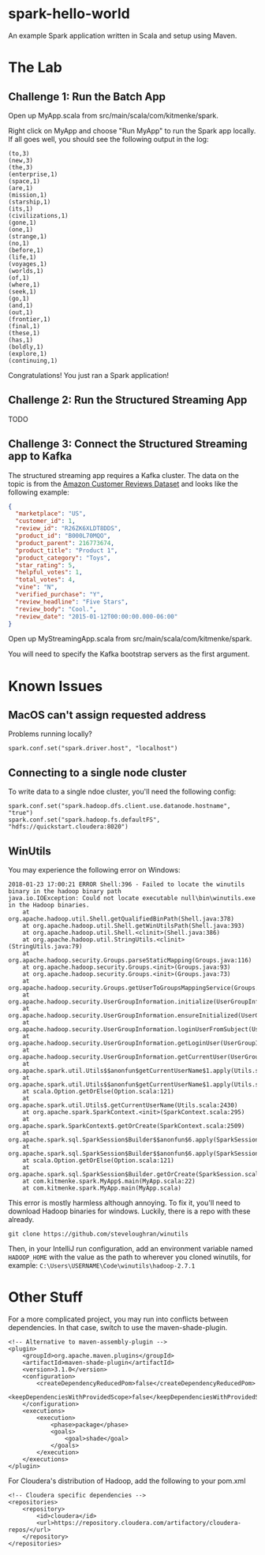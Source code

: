 # spark-hello-world
An example Spark application written in Scala and setup using Maven.

# The Lab

## Challenge 1: Run the Batch App

Open up MyApp.scala from src/main/scala/com/kitmenke/spark.

Right click on MyApp and choose "Run MyApp" to run the Spark app locally. If all goes well, you should see the following output in the log:
```
(to,3)
(new,3)
(the,3)
(enterprise,1)
(space,1)
(are,1)
(mission,1)
(starship,1)
(its,1)
(civilizations,1)
(gone,1)
(one,1)
(strange,1)
(no,1)
(before,1)
(life,1)
(voyages,1)
(worlds,1)
(of,1)
(where,1)
(seek,1)
(go,1)
(and,1)
(out,1)
(frontier,1)
(final,1)
(these,1)
(has,1)
(boldly,1)
(explore,1)
(continuing,1)
```

Congratulations! You just ran a Spark application!

## Challenge 2: Run the Structured Streaming App

TODO

## Challenge 3: Connect the Structured Streaming app to Kafka

The structured streaming app requires a Kafka cluster. The data on the topic is from the [Amazon Customer Reviews Dataset](https://registry.opendata.aws/amazon-reviews/)
and looks like the following example:

```json
{
  "marketplace": "US",
  "customer_id": 1,
  "review_id": "R26ZK6XLDT8DDS",
  "product_id": "B000L70MQO",
  "product_parent": 216773674,
  "product_title": "Product 1",
  "product_category": "Toys",
  "star_rating": 5,
  "helpful_votes": 1,
  "total_votes": 4,
  "vine": "N",
  "verified_purchase": "Y",
  "review_headline": "Five Stars",
  "review_body": "Cool.",
  "review_date": "2015-01-12T00:00:00.000-06:00"
}
```

Open up MyStreamingApp.scala from src/main/scala/com/kitmenke/spark.

You will need to specify the Kafka bootstrap servers as the first argument.



# Known Issues

## MacOS can't assign requested address

Problems running locally?

```
spark.conf.set("spark.driver.host", "localhost")
```

## Connecting to a single node cluster

To write data to a single ndoe cluster, you'll need the following config:
```
spark.conf.set("spark.hadoop.dfs.client.use.datanode.hostname", "true")
spark.conf.set("spark.hadoop.fs.defaultFS", "hdfs://quickstart.cloudera:8020")
```

## WinUtils

You may experience the following error on Windows:
```
2018-01-23 17:00:21 ERROR Shell:396 - Failed to locate the winutils binary in the hadoop binary path
java.io.IOException: Could not locate executable null\bin\winutils.exe in the Hadoop binaries.
	at org.apache.hadoop.util.Shell.getQualifiedBinPath(Shell.java:378)
	at org.apache.hadoop.util.Shell.getWinUtilsPath(Shell.java:393)
	at org.apache.hadoop.util.Shell.<clinit>(Shell.java:386)
	at org.apache.hadoop.util.StringUtils.<clinit>(StringUtils.java:79)
	at org.apache.hadoop.security.Groups.parseStaticMapping(Groups.java:116)
	at org.apache.hadoop.security.Groups.<init>(Groups.java:93)
	at org.apache.hadoop.security.Groups.<init>(Groups.java:73)
	at org.apache.hadoop.security.Groups.getUserToGroupsMappingService(Groups.java:293)
	at org.apache.hadoop.security.UserGroupInformation.initialize(UserGroupInformation.java:283)
	at org.apache.hadoop.security.UserGroupInformation.ensureInitialized(UserGroupInformation.java:260)
	at org.apache.hadoop.security.UserGroupInformation.loginUserFromSubject(UserGroupInformation.java:789)
	at org.apache.hadoop.security.UserGroupInformation.getLoginUser(UserGroupInformation.java:774)
	at org.apache.hadoop.security.UserGroupInformation.getCurrentUser(UserGroupInformation.java:647)
	at org.apache.spark.util.Utils$$anonfun$getCurrentUserName$1.apply(Utils.scala:2430)
	at org.apache.spark.util.Utils$$anonfun$getCurrentUserName$1.apply(Utils.scala:2430)
	at scala.Option.getOrElse(Option.scala:121)
	at org.apache.spark.util.Utils$.getCurrentUserName(Utils.scala:2430)
	at org.apache.spark.SparkContext.<init>(SparkContext.scala:295)
	at org.apache.spark.SparkContext$.getOrCreate(SparkContext.scala:2509)
	at org.apache.spark.sql.SparkSession$Builder$$anonfun$6.apply(SparkSession.scala:909)
	at org.apache.spark.sql.SparkSession$Builder$$anonfun$6.apply(SparkSession.scala:901)
	at scala.Option.getOrElse(Option.scala:121)
	at org.apache.spark.sql.SparkSession$Builder.getOrCreate(SparkSession.scala:901)
	at com.kitmenke.spark.MyApp$.main(MyApp.scala:22)
	at com.kitmenke.spark.MyApp.main(MyApp.scala)
```

This error is mostly harmless although annoying. To fix it, you'll need to download Hadoop binaries for windows. Luckily, there is a repo with these already.

```
git clone https://github.com/steveloughran/winutils
```

Then, in your IntelliJ run configuration, add an environment variable named `HADOOP_HOME` with the value as the path to wherever you cloned winutils, for example: `C:\Users\USERNAME\Code\winutils\hadoop-2.7.1`

# Other Stuff

For a more complicated project, you may run into conflicts between dependencies. In that case, switch to use the maven-shade-plugin.

    <!-- Alternative to maven-assembly-plugin -->
    <plugin>
        <groupId>org.apache.maven.plugins</groupId>
        <artifactId>maven-shade-plugin</artifactId>
        <version>3.1.0</version>
        <configuration>
            <createDependencyReducedPom>false</createDependencyReducedPom>
            <keepDependenciesWithProvidedScope>false</keepDependenciesWithProvidedScope>
        </configuration>
        <executions>
            <execution>
                <phase>package</phase>
                <goals>
                    <goal>shade</goal>
                </goals>
            </execution>
        </executions>
    </plugin>
    
For Cloudera's distribution of Hadoop, add the following to your pom.xml
    
    <!-- Cloudera specific dependencies -->
    <repositories>
        <repository>
            <id>cloudera</id>
            <url>https://repository.cloudera.com/artifactory/cloudera-repos/</url>
        </repository>
    </repositories>
    
